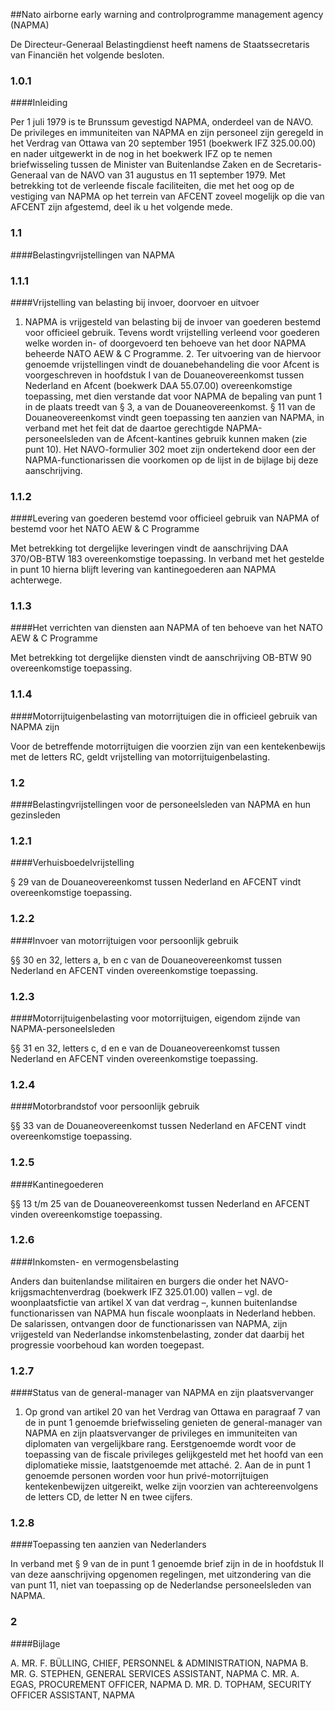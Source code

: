 <meta http-equiv='Content-Type' content='text/html; charset=utf-8' />

##Nato airborne early warning and controlprogramme management agency (NAPMA)

De Directeur-Generaal Belastingdienst heeft namens de Staatssecretaris van Financiën het volgende besloten.    
### 1.0.1  

####Inleiding

Per 1 juli 1979 is te Brunssum gevestigd NAPMA, onderdeel van de NAVO. De privileges en immuniteiten van NAPMA en zijn personeel zijn geregeld in het Verdrag van Ottawa van 20 september 1951 (boekwerk IFZ 325.00.00) en nader uitgewerkt in de nog in het boekwerk IFZ op te nemen briefwisseling tussen de Minister van Buitenlandse Zaken en de Secretaris-Generaal van de NAVO van 31 augustus en 11 september 1979. Met betrekking tot de verleende fiscale faciliteiten, die met het oog op de vestiging van NAPMA op het terrein van AFCENT zoveel mogelijk op die van AFCENT zijn afgestemd, deel ik u het volgende mede.    
### 1.1  

####Belastingvrijstellingen van NAPMA

### 1.1.1  

####Vrijstelling van belasting bij invoer, doorvoer en uitvoer

1. NAPMA is vrijgesteld van belasting bij de invoer van goederen bestemd voor officieel gebruik. Tevens wordt vrijstelling verleend voor goederen welke worden in- of doorgevoerd ten behoeve van het door NAPMA beheerde NATO AEW & C Programme. 2. Ter uitvoering van de hiervoor genoemde vrijstellingen vindt de douanebehandeling die voor Afcent is voorgeschreven in hoofdstuk I van de Douaneovereenkomst tussen Nederland en Afcent (boekwerk DAA 55.07.00) overeenkomstige toepassing, met dien verstande dat voor NAPMA de bepaling van punt 1 in de plaats treedt van § 3, a van de Douaneovereenkomst. § 11 van de Douaneovereenkomst vindt geen toepassing ten aanzien van NAPMA, in verband met het feit dat de daartoe gerechtigde NAPMA-personeelsleden van de Afcent-kantines gebruik kunnen maken (zie punt 10). Het NAVO-formulier 302 moet zijn ondertekend door een der NAPMA-functionarissen die voorkomen op de lijst in de bijlage bij deze aanschrijving.    
### 1.1.2  

####Levering van goederen bestemd voor officieel gebruik van NAPMA of bestemd voor het NATO AEW & C Programme

Met betrekking tot dergelijke leveringen vindt de aanschrijving DAA 370/OB-BTW 183 overeenkomstige toepassing. In verband met het gestelde in punt 10 hierna blijft levering van kantinegoederen aan NAPMA achterwege.    
### 1.1.3  

####Het verrichten van diensten aan NAPMA of ten behoeve van het NATO AEW & C Programme

Met betrekking tot dergelijke diensten vindt de aanschrijving OB-BTW 90 overeenkomstige toepassing.    
### 1.1.4  

####Motorrijtuigenbelasting van motorrijtuigen die in officieel gebruik van NAPMA zijn

Voor de betreffende motorrijtuigen die voorzien zijn van een kentekenbewijs met de letters RC, geldt vrijstelling van motorrijtuigenbelasting.     
### 1.2  

####Belastingvrijstellingen voor de personeelsleden van NAPMA en hun gezinsleden

### 1.2.1  

####Verhuisboedelvrijstelling

§ 29 van de Douaneovereenkomst tussen Nederland en AFCENT vindt overeenkomstige toepassing.    
### 1.2.2  

####Invoer van motorrijtuigen voor persoonlijk gebruik

§§ 30 en 32, letters a, b en c van de Douaneovereenkomst tussen Nederland en AFCENT vinden overeenkomstige toepassing.    
### 1.2.3  

####Motorrijtuigenbelasting voor motorrijtuigen, eigendom zijnde van NAPMA-personeelsleden

§§ 31 en 32, letters c, d en e van de Douaneovereenkomst tussen Nederland en AFCENT vinden overeenkomstige toepassing.    
### 1.2.4  

####Motorbrandstof voor persoonlijk gebruik

§§ 33 van de Douaneovereenkomst tussen Nederland en AFCENT vindt overeenkomstige toepassing.    
### 1.2.5  

####Kantinegoederen

§§ 13 t/m 25 van de Douaneovereenkomst tussen Nederland en AFCENT vinden overeenkomstige toepassing.    
### 1.2.6  

####Inkomsten- en vermogensbelasting

Anders dan buitenlandse militairen en burgers die onder het NAVO-krijgsmachtenverdrag (boekwerk IFZ 325.01.00) vallen – vgl. de woonplaatsfictie van artikel X van dat verdrag –, kunnen buitenlandse functionarissen van NAPMA hun fiscale woonplaats in Nederland hebben. De salarissen, ontvangen door de functionarissen van NAPMA, zijn vrijgesteld van Nederlandse inkomstenbelasting, zonder dat daarbij het progressie voorbehoud kan worden toegepast.    
### 1.2.7  

####Status van de general-manager van NAPMA en zijn plaatsvervanger

1. Op grond van artikel 20 van het Verdrag van Ottawa en paragraaf 7 van de in punt 1 genoemde briefwisseling genieten de general-manager van NAPMA en zijn plaatsvervanger de privileges en immuniteiten van diplomaten van vergelijkbare rang. Eerstgenoemde wordt voor de toepassing van de fiscale privileges gelijkgesteld met het hoofd van een diplomatieke missie, laatstgenoemde met attaché. 2. Aan de in punt 1 genoemde personen worden voor hun privé-motorrijtuigen kentekenbewijzen uitgereikt, welke zijn voorzien van achtereenvolgens de letters CD, de letter N en twee cijfers.    
### 1.2.8  

####Toepassing ten aanzien van Nederlanders

In verband met § 9 van de in punt 1 genoemde brief zijn in de in hoofdstuk II van deze aanschrijving opgenomen regelingen, met uitzondering van die van punt 11, niet van toepassing op de Nederlandse personeelsleden van NAPMA.     
### 2  

####Bijlage

A. MR. F. BÜLLING, CHIEF, PERSONNEL & ADMINISTRATION, NAPMA B. MR. G. STEPHEN, GENERAL SERVICES ASSISTANT, NAPMA C. MR. A. EGAS, PROCUREMENT OFFICER, NAPMA D. MR. D. TOPHAM, SECURITY OFFICER ASSISTANT, NAPMA     

